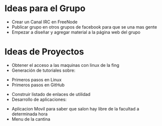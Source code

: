 Ideas para el Grupo
===================

- Crear un Canal IRC en FreeNode
- Publicar grupo en otros grupos de facebook para que se una mas gente
- Empezar a diseñar y agregar material a la página web del grupo


Ideas de Proyectos
==================
- Obtener el acceso a las maquinas con linux de la fing
- Generación de tutoriales sobre:
+ Primeros pasos en Linux
+ Primeros pasos en GitHub
- Construir listado de enlaces de utilidad
- Desarrollo de aplicaciones:
+ Aplicacion Movil para saber que salon hay libre de la facultad a determinada hora
+ Menu de la cantina
